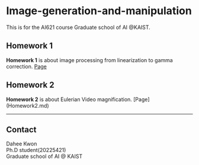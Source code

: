 # Image-generation-and-manipulation
This is for the AI621 course Graduate school of AI @KAIST. 



## Homework 1
**Homework 1** is about image processing from linearization to gamma correction. [Page](Homework1.md)

## Homework 2 
**Homework 2** is about Eulerian Video magnification. [Page] (Homework2.md)

-------------------------------------------------
## Contact
Dahee Kwon \
Ph.D student(20225421) \
Graduate school of AI @ KAIST 
